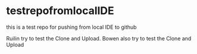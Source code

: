 # testrepofromlocalIDE
 this is a test repo for pushing from local IDE to github

Ruilin try to test the Clone and Upload.
Bowen also try to test the Clone and Upload
